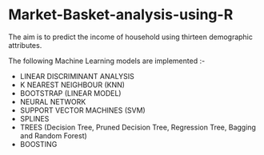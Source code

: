 # Market-Basket-analysis-using-R
The aim is to predict the income of household using thirteen demographic attributes.

The following Machine Learning models are implemented :-

* LINEAR DISCRIMINANT ANALYSIS
* K NEAREST NEIGHBOUR (KNN)
* BOOTSTRAP (LINEAR MODEL)
* NEURAL NETWORK
* SUPPORT VECTOR MACHINES (SVM)
* SPLINES
* TREES
   (Decision Tree, 
   Pruned Decision Tree,
   Regression Tree,
   Bagging and Random Forest)
* BOOSTING
